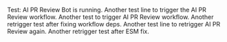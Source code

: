 Test: AI PR Review Bot is running.
Another test line to trigger the AI PR Review workflow.
Another test to trigger AI PR Review workflow.
Another retrigger test after fixing workflow deps.
Another test line to retrigger AI PR Review again.
Another retrigger test after ESM fix.
